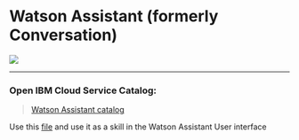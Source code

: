 # Watson Assistant (formerly Conversation)

![](../img/assistant-catalog.png)

<hr>

### Open IBM Cloud Service Catalog:

> [Watson Assistant catalog](https://console.bluemix.net/catalog/services/watson-assistant-formerly-conversation)

Use this [file](https://github.com/hansb001/mic-sts-nlu-weather-tone-analyzer/blob/master/scripts/skill-Car-Dashboard---Sample.json) and use it as a skill in the Watson Assistant User interface
